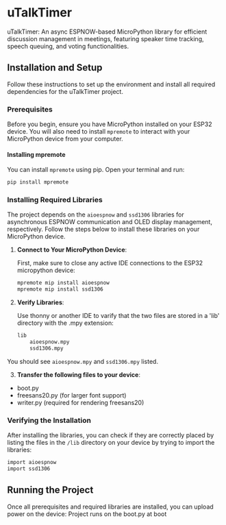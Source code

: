 # uTalkTimer
uTalkTimer: An async ESPNOW-based MicroPython library for efficient discussion management in meetings, featuring speaker time tracking, speech queuing, and voting functionalities.

## Installation and Setup

Follow these instructions to set up the environment and install all required dependencies for the uTalkTimer project.

### Prerequisites

Before you begin, ensure you have MicroPython installed on your ESP32 device. You will also need to install `mpremote` to interact with your MicroPython device from your computer.

#### Installing mpremote

You can install `mpremote` using pip. Open your terminal and run:

```bash
pip install mpremote
```

### Installing Required Libraries

The project depends on the `aioespnow` and `ssd1306` libraries for asynchronous ESPNOW communication and OLED display management, respectively. Follow the steps below to install these libraries on your MicroPython device.

1. **Connect to Your MicroPython Device**:

   First, make sure to close any active IDE connections to the ESP32 micropython device:

   ```bash
   mpremote mip install aioespnow
   mpremote mip install ssd1306
   ```

2. **Verify Libraries**:

   Use thonny or another IDE to varify that the two files are stored in a 'lib' directory with the .mpy extension:

   ```bash
   lib
       aioespnow.mpy
       ssd1306.mpy
   ```
You should see `aioespnow.mpy` and `ssd1306.mpy` listed.

3. **Transfer the following files to your device**:

- boot.py
- freesans20.py (for larger font support)
- writer.py (required for rendering freesans20)

### Verifying the Installation

After installing the libraries, you can check if they are correctly placed by listing the files in the `/lib` directory on your device by trying to import the libraries:

```bash
import aioespnow
import ssd1306
```

## Running the Project

Once all prerequisites and required libraries are installed, you can upload power on the device:
Project runs on the boot.py at boot
